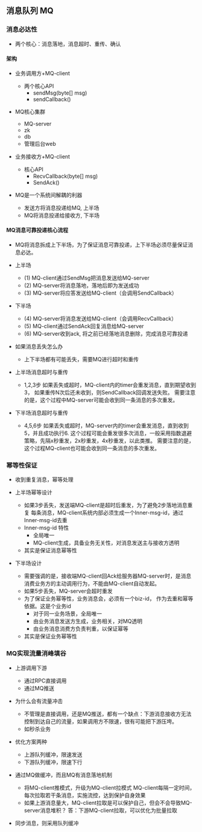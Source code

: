 ## 消息队列 MQ


### 消息必达性
 * 两个核心：消息落地，消息超时、重传、确认

#### 架构
 * 业务调用方+MQ-client
   + 两个核心API
      - sendMsg(byte[] msg)  
      - sendCallback()
 * MQ核心集群
   + MQ-server
   + zk
   + db
   + 管理后台web
 * 业务接收方+MQ-client
   + 核心API
      - RecvCallback(byte[] msg)
      - SendAck()
     
 * MQ是一个系统间解耦的利器
   + 发送方将消息投递给MQ, 上半场
   + MQ将消息投递给接收方, 下半场
    
#### MQ消息可靠投递核心流程
 * MQ将消息拆成上下半场，为了保证消息可靠投递，上下半场必须尽量保证消息必达。
 * 上半场
   + (1) MQ-client通过SendMsg把消息发送给MQ-server
   + (2) MQ-server将消息落地，落地后即为发送成功
   + (3) MQ-server将应答发送给MQ-client（会调用SendCallback）
 * 下半场
   + (4) MQ-server将消息发送给MQ-client（会调用RecvCallback）
   + (5) MQ-client通过SendAck回复消息给MQ-server
   + (6) MQ-server收到ack, 将之前已经落地消息删除，完成消息可靠投递
   
 * 如果消息丢失怎么办
   + 上下半场都有可能丢失，需要MQ进行超时和重传
 * 上半场消息超时与重传
   + 1,2,3步 如果丢失或超时，MQ-client内的timer会重发消息，直到期望收到3，
   如果重传N次后还未收到，则SendCallback回调发送失败。
   需要注意的是，这个过程中MQ-server可能会收到同一条消息的多次重发。
 * 下半场消息超时与重传
   + 4,5,6步 如果丢失或超时，MQ-server内的timer会重发消息，直到收到5，并且成功执行6.
   这个过程可能会重发很多次消息，一般采用指数退避策略，先隔x秒重发，2x秒重发，4x秒重发，以此类推。
   需要注意的是，这个过程MQ-client也可能会收到同一条消息的多次重发。
   
### 幂等性保证
 * 收到重复消息，幂等处理
 * 上半场幂等设计
   + 如果3步丢失，发送端MQ-client是超时后重发，为了避免2步落地消息重复
   每条消息，MQ-client系统内部必须生成一个Inner-msg-id，通过Inner-msg-id去重
   + Inner-msg-id 特性
     - 全局唯一
     - MQ-client生成，具备业务无关性，对消息发送主与接收方透明
   + 其实是保证消息幂等性
   
 * 下半场设计
   + 需要强调的是，接收端MQ-client回Ack给服务器MQ-server时，是消息消费业务方的主动调用行为，不能由MQ-client自动发起。
   + 如果5步丢失，MQ-server会超时重发
   + 为了保证业务幂等性，业务消息会，必须有一个biz-id， 作为去重和幂等依据。这是个业务id
     - 对于同一业务场景，全局唯一
     - 由业务消息发送方生成，业务相关，对MQ透明
     - 由业务消息消费方负责判重，以保证幂等
   + 其实是保证业务幂等性
   
### MQ实现流量消峰填谷
 * 上游调用下游
   + 通过RPC直接调用
   + 通过MQ推送
 * 为什么会有流量冲击
   + 不管理是直接调用，还是MQ推送，都有一个缺点：下游消息接收方无法控制到达自己的流量，如果调用方不限速，很有可能把下游压垮。
   + 如秒杀业务
 * 优化方案两种
   + 上游队列缓冲，限速发送
   + 下游队列缓冲，限速下行
 * 通过MQ做缓冲，而且MQ有消息落地机制
   + 将MQ-client推模式，升级为MQ-client拉模式
   MQ-client每隔一定时间，每次拉取若干条消息，实施流控，达到保护自身效果
   + 如果上游消息量大，MQ-client拉取是可以保护自己，但会不会导致MQ-server消息堆积？
   答：下游MQ-client拉取，可以优化为批量拉取
   
 * 同步消息，则采用队列缓冲